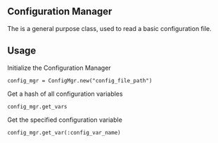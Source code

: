 ## Configuration Manager

The is a general purpose class, used to read a basic configuration file.

## Usage

Initialize the Configuration Manager

    config_mgr = ConfigMgr.new("config_file_path")

Get a hash of all configuration variables

	config_mgr.get_vars

Get the specified configuration variable

	config_mgr.get_var(:config_var_name)
